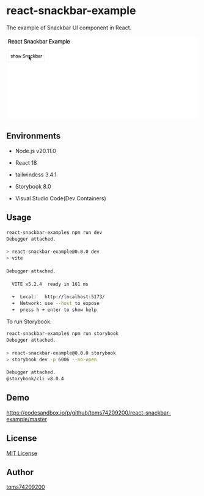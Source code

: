 # react-snackbar-example

The example of Snackbar UI component in React.

![demo](docs/demo.gif)

## Environments

- Node.js v20.11.0
- React 18
- tailwindcss 3.4.1
- Storybook 8.0

- Visual Studio Code(Dev Containers)

## Usage

```bash
react-snackbar-example$ npm run dev
Debugger attached.

> react-snackbar-example@0.0.0 dev
> vite

Debugger attached.

  VITE v5.2.4  ready in 161 ms

  ➜  Local:   http://localhost:5173/
  ➜  Network: use --host to expose
  ➜  press h + enter to show help
```

To run Storybook.

```bash
react-snackbar-example$ npm run storybook
Debugger attached.

> react-snackbar-example@0.0.0 storybook
> storybook dev -p 6006 --no-open

Debugger attached.
@storybook/cli v8.0.4
```

## Demo

https://codesandbox.io/p/github/toms74209200/react-snackbar-example/master

## License

[MIT License](LICENSE)

## Author

[toms74209200](<https://github.com/toms74209200>)